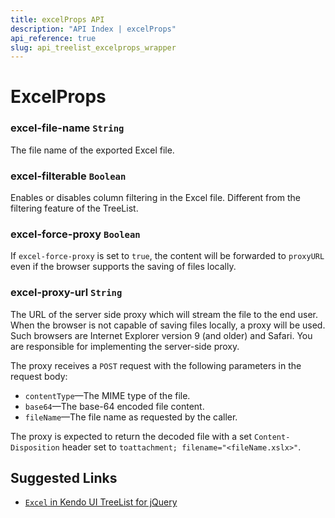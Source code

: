 ```yaml
---
title: excelProps API
description: "API Index | excelProps"
api_reference: true
slug: api_treelist_excelprops_wrapper
---
```


# ExcelProps

### excel-file-name `String`

The file name of the exported Excel file.

### excel-filterable `Boolean`

Enables or disables column filtering in the Excel file. Different from the filtering feature of the TreeList.

### excel-force-proxy `Boolean`

If `excel-force-proxy` is set to `true`, the content will be forwarded to `proxyURL` even if the browser supports the saving of files locally.

### excel-proxy-url `String`

The URL of the server side proxy which will stream the file to the end user. When the browser is not capable of saving files locally, a proxy will be used. Such browsers are Internet Explorer version 9 (and older) and Safari. You are responsible for implementing the server-side proxy.

The proxy receives a `POST` request with the following parameters in the request body:

* `contentType`&mdash;The MIME type of the file.
* `base64`&mdash;The base-64 encoded file content.
* `fileName`&mdash;The file name as requested by the caller.

The proxy is expected to return the decoded file with a set `Content-Disposition` header set to `toattachment; filename="<fileName.xslx>"`.

## Suggested Links

* [`Excel` in Kendo UI TreeList for jQuery](https://docs.telerik.com/kendo-ui/api/javascript/ui/treelist/configuration/excel)
